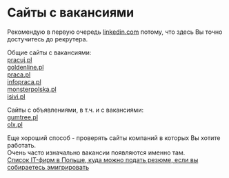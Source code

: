 # Сайты с вакансиями

Рекомендую в первую очередь [linkedin.com](https://pl.linkedin.com/) потому, что здесь Вы точно достучитесь до рекрутера.

Общие сайты с вакансиями:  
[pracuj.pl](https://www.pracuj.pl/)  
[goldenline.pl](http://www.goldenline.pl/)  
[praca.pl](http://www.praca.pl/)  
[infopraca.pl](https://www.infopraca.pl/)  
[monsterpolska.pl](https://www.monsterpolska.pl/)  
[isivi.pl](https://isivi.pl/)  

Сайты с объявлениями, в т.ч. и с вакансиями:  
[gumtree.pl](https://www.gumtree.pl/s-oferty-pracy/v1c8p1)  
[olx.pl](https://www.olx.pl/praca/)  

Еще хороший способ - проверять сайты компаний в которых Вы хотите работать.  
Очень часто изначально вакансии появляются именно там.  
[Список IT-фирм в Польше, куда можно подать резюме, если вы собираетесь эмигрировать](https://dou.ua/forums/topic/18900/)